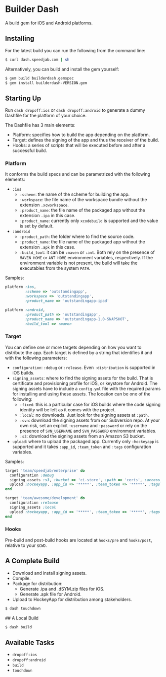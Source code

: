 # Builder Dash

A build gem for iOS and Android platforms.

## Installing

For the latest build you can run the following from the command line:

```bash
$ curl dash.speedjab.com | sh
```

Alternatively, you can build and install the gem yourself:

```bash
$ gem build builderdash.gemspec
$ gem install builderdash-VERSION.gem
```

## Starting Up

Run `dash dropoff:ios` or `dash dropoff:android` to generate a dummy Dashfile
for the platform of your choice.

The Dashfile has 3 main elements:

  * Platform: specifies how to build the app depending on the platform.
  * Target: defines the signing of the app and thus the receiver of the build.
  * Hooks: a series of scripts that will be executed before and after a successful
    build.

### Platform

It conforms the build specs and can be parametrized with the following
elements:

  * `:ios`
    * `:scheme`: the name of the scheme for building the app.
    * `:workspace`: the file name of the workspace bundle without the
      extension `.xcworkspace`.
    * `:product_name`: the file name of the packaged app without the extension
      `.ipa` in this case.
    * `:product_name`: currently only `xcodebuild` is supported and the value
      is set by default.
  * `:android`
    * `:product_path`: the folder where to find the source code.
    * `:product_name`: the file name of the packaged app without the extension
      `.apk` in this case.
    * `:build_tool`: it can be `:maven` or `:ant`. Both rely on the presence of
      `MAVEN_HOME` or `ANT_HOME` environment variables, respectively. If the
      environment variable is not present, the build will take the executables
      from the system `PATH`.

Samples:

```ruby
platform :ios,
         :scheme => 'outstandingapp',
         :workspace => 'outstandingapp',
         :product_name => 'outstandingapp-ipad'
```

```ruby
platform :android,
         :product_path => 'outstandingapp',
         :product_name => 'outstandingapp-1.0-SNAPSHOT',
         :build_tool => :maven
```

### Target

You can define one or more targets depending on how you want to distribute the
app. Each target is defined by a string that identifies it and with the following
parameters:

  * `configuration`: `:debug` or `:release`. Even `:distribution` is supported
    in iOS builds.
  * `signing_assets`: where to find the signing assets for the build. That is
    certificate and provisioning profile for iOS, or keystore for Android. The
    signing assets have to include a `config.yml` file with the required params
    for installing and using these assets. The location can be one of the following:
    * `:fixed`: this is a particular case for iOS builds where the code signing
      identity will be left as it comes with the project.
    * `:local`: no downloads. Just look for the signing assets at `:path`.
    * `:svn`: download the signing assets from our Subversion repo. At your own
      risk, set an explicit `:username` and `:password` or rely on the presence
      of `SVN_USERNAME` and `SVN_PASSWORD` environment variables.
    * `:s3`: download the signing assets from an Amazon S3 bucket.
  * `upload`: where to upload the packaged app. Currently only `:hockeyapp` is
    supported and it takes `:app_id`, `:team_token` and `:tags` configuration
    variables.

Samples:

```ruby
target 'team/speedjab/enterprise' do
  configuration :debug
  signing_assets :s3, :bucket => 'ci-store', :path => 'certs', :access_key_id => ENV['AWS_ACCESS_KEY_ID'], :secret_access_key => ENV['AWS_SECRET_ACCESS_KEY']
  upload :hockeyapp, :app_id => '*****', :team_token => '*****', :tags => ['speedjab']
end
```

```ruby
target 'team/awesome/development' do
  configuration :release
  signing_assets :local
  upload :hockeyapp, :app_id => '*****', :team_token => '*****', :tags => ['awesome-team', 'speedjab']
end
```

### Hooks

Pre-build and post-build hooks are located at `hooks/pre` and `hooks/post`, relative to your `$CWD`.

## A Complete Build

  * Download and install signing assets.
  * Compile.
  * Package for distribution:
    * Generate .ipa and .dSYM.zip files for iOS.
    * Generate .apk file for Android.
  * Upload to HockeyApp for distribution among stakeholders.

```bash
$ dash touchdown
```

## A Local Build

```bash
$ dash build
```

## Available Tasks

  * `dropoff:ios`
  * `dropoff:android`
  * `build`
  * `touchdown`
